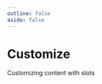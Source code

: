 ```yaml
---
outline: false
aside: false
---
```


# Customize

Customizing content with slots

<demo vue="CustomDemo.vue"
 :vueFiles="['CustomDemo.vue']"/>

<br/>

<!-- @include: ../api/api.md -->
